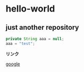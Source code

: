 hello-world
===========

just another repository
-----------



```Java
private String aaa = null;
aaa = "test";

```


**リンク**

[google](http://google.co.jp)
